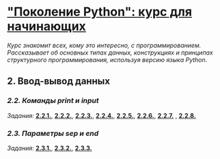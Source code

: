 # ["Поколение Python": курс для начинающих](https://stepik.org/course/58852/syllabus)

*Курс знакомит всех, кому это интересно, с программированием. Рассказывает об основных типах данных, конструкциях и принципах структурного программирования, используя версию языка Python.*

## 2. Ввод-вывод данных

### *2.2. Команды print и input*

*Задания:* [**2.2.1.**](problems/problem2.2.1.Hello_world.md), [**2.2.2.**](problems/problem2.2.2.A_happy_sequence_1.md), [**2.2.3.**](problems/problem2.2.3.A_happy_sequence_2.md), [**2.2.4.**](problems/problem2.2.4.The_star_triangle.md), [**2.2.5.**](problems/problem2.2.5.Greeting.md), [**2.2.6.**](problems/problem2.2.6.Favorite_team.md), [**2.2.7.**](problems/problem2.2.7.Repeat_after_me.md) , [**2.2.8.**](problems/problem2.2.8.Repeat_after_me_2.md) 

### *2.3. Параметры sep и end*

*Задания:*  [**2.3.1.**](problems/problem2.3.1.I_like_Python.md), [**2.3.2.**](problems/problem2.3.2.Say_hello.md), [**2.3.3.**](problems/problem2.3.3.Custom_separator.md)